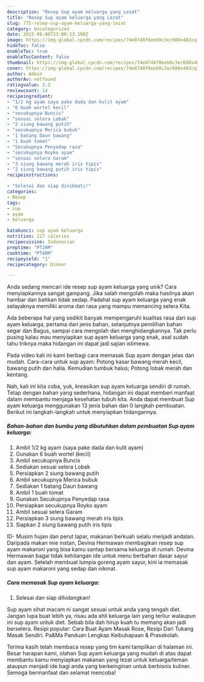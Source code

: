 ```yaml
---
description: "Resep Sup ayam keluarga yang Lezat"
title: "Resep Sup ayam keluarga yang Lezat"
slug: 775-resep-sup-ayam-keluarga-yang-lezat
category: Uncategorized
date: 2022-08-06T23:00:13.180Z
image: https://img-global.cpcdn.com/recipes/74e0748f0eeb0c3e/680x482cq70/sup-ayam-keluarga-foto-resep-utama.jpg
hideToc: false
enableToc: true
enableTocContent: false
thumbnail: https://img-global.cpcdn.com/recipes/74e0748f0eeb0c3e/680x482cq70/sup-ayam-keluarga-foto-resep-utama.jpg
cover: https://img-global.cpcdn.com/recipes/74e0748f0eeb0c3e/680x482cq70/sup-ayam-keluarga-foto-resep-utama.jpg
author: Admin
authorAv: notfound
ratingvalue: 3.3
reviewcount: 14
recipeingredient:
- "1/2 kg ayam saya pake dada dan kulit ayam"
- "6 buah wortel kecil"
- "secukupnya Buncis"
- "sesuai selera Lobak"
- "2 siung bawang putih"
- "secukupnya Merica bubuk"
- "1 batang Daun bawang"
- "1 buah tomat"
- "Secukupnya Penyedap rasa"
- "secukupnya Royko ayam"
- "sesuai selera Garam"
- "3 siung bawang merah iris tipis"
- "2 siung bawang putih iris tipis"
recipeinstructions:

- "Selesai dan siap dinikmati!"
categories:
- Resep
tags:
- sup
- ayam
- keluarga

katakunci: sup ayam keluarga 
nutrition: 217 calories
recipecuisine: Indonesian
preptime: "PT20M"
cooktime: "PT40M"
recipeyield: "1"
recipecategory: Dinner

---
```





Anda sedang mencari ide resep sup ayam keluarga yang unik? Cara menyiapkannya sangat gampang. Jika salah mengolah maka hasilnya akan hambar dan bahkan tidak sedap. Padahal sup ayam keluarga yang enak selayaknya memiliki aroma dan rasa yang mampu memancing selera Kita.





Ada beberapa hal yang sedikit banyak mempengaruhi kualitas rasa dari sup ayam keluarga, pertama dari jenis bahan, selanjutnya pemilihan bahan segar dan Bagus, sampai cara mengolah dan menghidangkannya. Tak perlu pusing kalau mau menyiapkan sup ayam keluarga yang enak,      asal sudah tahu triknya maka hidangan ini dapat jadi sajian istimewa.














Pada video kali ini kami berbagi cara memasak Sup ayam dengan jelas dan mudah. Cara-cara untuk sup ayam: Potong kasar bawang merah kecil, bawang putih dan halia. Kemudian tumbuk halus; Potong lobak merah dan kentang.






Nah, kali ini kita coba, yuk, kreasikan sup ayam keluarga sendiri di rumah. Tetap dengan bahan yang sederhana, hidangan ini dapat memberi manfaat dalam membantu menjaga kesehatan tubuh kita. Anda dapat membuat Sup ayam keluarga menggunakan 13 jenis bahan dan 0 langkah pembuatan. Berikut ini langkah-langkah untuk menyiapkan hidangannya.

<!--inarticleads1-->

##### Bahan-bahan dan bumbu yang dibutuhkan dalam pembuatan Sup ayam keluarga:

1. Ambil 1/2 kg ayam (saya pake dada dan kulit ayam)
1. Gunakan 6 buah wortel (kecil)
1. Ambil secukupnya Buncis
1. Sediakan sesuai selera Lobak
1. Persiapkan 2 siung bawang putih
1. Ambil secukupnya Merica bubuk
1. Sediakan 1 batang Daun bawang
1. Ambil 1 buah tomat
1. Gunakan Secukupnya Penyedap rasa
1. Persiapkan secukupnya Royko ayam
1. Ambil sesuai selera Garam
1. Persiapkan 3 siung bawang merah iris tipis
1. Siapkan 2 siung bawang putih iris tipis


ID- Musim hujan dan perut lapar, makanan berkuah selalu menjadi andalan. Daripada makan mie instan, Devina Hermawan membagikan resep sup ayam makaroni yang bisa kamu santap bersama keluarga di rumah. Devina Hermawan bagai tidak kehilangan ide untuk menu berbahan dasar sayur dan ayam. Setelah membuat lumpia goreng ayam sayur, kini ia memasak sup ayam makaroni yang sedap dan nikmat. 

<!--inarticleads2-->

##### Cara memasak Sup ayam keluarga:


1. Selesai dan siap dihidangkan!

Sup ayam sihat macam ni sangat sesuai untuk anda yang tengah diet. Jangan lupa buat lebih ya, risau ada ahli keluarga lain yang terliur walaupun ini sup ayam untuk diet. Sebab bila dah hirup kuah tu memang akan jadi berselera. Resipi popular: Cara Buat Ayam Masak Rose, Resipi Dari Tukang Masak Sendiri. Pa&amp;Ma Panduan Lengkap Keibubapaan &amp; Prasekolah. 

Terima kasih telah membaca resep yang tim kami tampilkan di halaman ini. Besar harapan kami, olahan Sup ayam keluarga yang mudah di atas dapat membantu kamu menyiapkan makanan yang lezat untuk keluarga/teman ataupun menjadi ide bagi anda yang berkeinginan untuk berbisnis kuliner. Semoga bermanfaat dan selamat mencoba!
